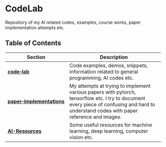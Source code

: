 # CodeLab

Repository of my AI related codes, examples, course works, paper implementation attempts etc.



## Table of Contents

| Section | Description |
| --- | --- |
| [**code‑lab**](https://github.com/quickgrid/CodeLab/tree/master/code-lab) | Code examples, demos, snippets, information related to general programming, AI codes etc. |
| [**paper‑implementations**](https://github.com/quickgrid/CodeLab/tree/master/paper-implementations) | My attempts at trying to implement various papers with pytorch, tensorflow etc. I try to document every piece of confusing and hard to understand codes with paper reference and images. |
| [**AI-Resources**](https://github.com/quickgrid/AI-Resources) | Some useful resources for machine learning, deep learning, computer vision etc. |
